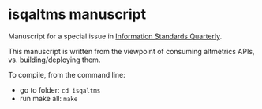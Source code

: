 isqaltms manuscript
==================

Manuscript for a special issue in [Information Standards Quarterly](http://www.niso.org/publications/isq/). 

This manuscript is written from the viewpoint of consuming altmetrics APIs, vs. building/deploying them.

To compile, from the command line:

+ go to folder: `cd isqaltms`
+ run make all: `make`